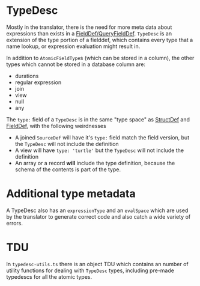 # TypeDesc

Mostly in the translator, there is the need for more meta data about expressions than exists in a [FieldDef/QueryFieldDef](fielddef.md). `TypeDesc` is an extension of the type portion of a fielddef, which contains every type that a name lookup, or expression evaluation might result in.

In addition to `AtomicFieldType`s (which can be stored in a column), the other types which cannot be stored in a database column are:

* durations
* regular expression
* join
* view
* null
* any

The `type:` field of a `TypeDesc` is in the same "type space" as [StructDef](structdef.md) and [FieldDef](fielddef.md), with the following weirdnesses

* A joined `SourceDef` will have it's `type:` field match the field version, but the `TypeDesc` will not include the definition
* A view will have `type: 'turtle'` but the `TypeDesc` will not include the definition
* An array or a record **will** include the type definition, because the schema of the contents is part of the type.

# Additional type metadata

A TypeDesc also has an `expressionType` and an `evalSpace` which are used by the translator to generate correct code and also catch a wide variety of errors.

# TDU

In `typedesc-utils.ts` there is an object TDU which contains an number of utility functions for dealing with `TypeDesc` types, including pre-made typedescs for all the atomic types.